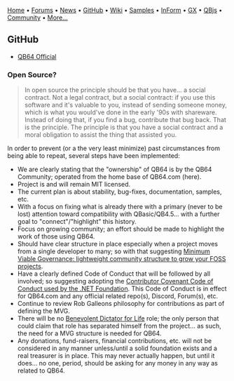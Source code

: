 [Home](https://qb64.com) • [Forums](https://qb64.boards.net/) • [News](news.md) • [GitHub](https://github.com/QB64Official/qb64) • [Wiki](https://github.com/QB64Official/qb64/wiki) • [Samples](samples.md) • [InForm](inform.md) • [GX](gx.md) • [QBjs](qbjs.md) • [Community](community.md) • [More...](more.md)

## GitHub

- [QB64 Official](https://github.com/QB64Official/qb64)

### Open Source?

> In open source the principle should be that you have... a social contract. Not a legal contract, but a social contract: if you use this software and it's valuable to you, instead of sending someone money, which is what you would've done in the early '90s with shareware. Instead of doing that, if you find a bug, contribute that bug back. That is the principle. The principle is that you have a social contract and a moral obligation to assist the thing that assisted you.

In order to prevent (or a the very least minimize) past circumstances from being able to repeat, several steps have been implemented:

- We are clearly stating that the "ownership" of QB64 is by the QB64 Community; operated from the home base of QB64.com (here).
- Project is and will remain MIT licensed.
- The current plan is about stability, bug-fixes, documentation, samples, etc.
- With a focus on fixing what is already there with a primary (never to be lost) attention toward compatibility with QBasic/QB4.5... with a further goal to "connect"/"highlight" this history.
- Focus on growing community; an effort should be made to highlight the work of those using QB64.  
- Should have clear structure in place especially when a project moves from a single developer to many; so with that suggesting [Minimum Viable Governance: lightweight community structure to grow your FOSS projects](https://github.blog/2021-07-22-minimum-viable-governance-lightweight-community-structure-foss-projects/).
- Have a clearly defined Code of Conduct that will be followed by all involved; so suggesting adopting the [Contributor Covenant Code of Conduct used by the .NET Foundation](https://dotnetfoundation.org/about/code-of-conduct#:~:text=Contributor%20Covenant%20Code%20of%20Conduct%201%20Preamble.%20The,...%207%20Enforcement%20Guidelines.%20...%208%20Attribution.%20).  This Code of Conduct is in effect for QB64.com and any official related repo(s), Discord, Forum(s), etc.
- Continue to review Rob Galleons philosophy for contributions as part of defining the MVG.
- There will be no [Benevolent Dictator for Life](https://en.wikipedia.org/wiki/Benevolent_dictator_for_life) role; the only person that could claim that role has separated himself from the project... as such, the need for a MVG structure is needed for QB64.
- Any donations, fund-raisers, financial contributions, etc. will not be considered in any manner unless/until a solid foundation exists and a real treasurer is in place.  This may never actually happen, but until it does... no one, period, should be asking for any money in any way as related to QB64.
